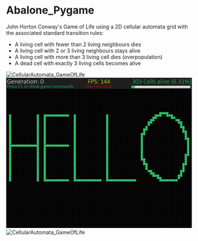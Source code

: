 # Abalone_Pygame
John Horton Conway's Game of Life using a 2D cellular automata grid with the associated standard transition rules:

- A living cell with fewer than 2 living neighbours dies
- A living cell with 2 or 3 living neighbours stays alive
- A living cell with more than 3 living cell dies (overpopulation)
- A dead cell with exactly 3 living cells becomes alive

![CellularAutomata_GameOfLife](screenshots/cells_selection.gif)
![CellularAutomata_GameOfLife](screenshots/01.png)
![CellularAutomata_GameOfLife](screenshots/cells_stack.gif)
